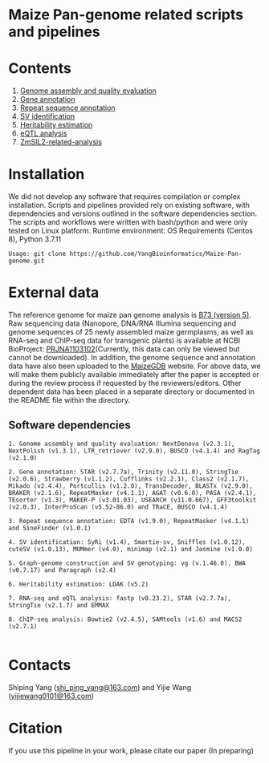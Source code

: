 # Maize Pan-genome related scripts and pipelines
# Contents
1. [Genome assembly and quality evaluation](genome-assembly/README.md)
2. [Gene annotation](gene-prediction/README.md)
3. [Repeat sequence annotation](TE-annotation/README.md)
4. [SV identification](SV-identification-genotyping/README.md)
5. [Heritability estimation](heritability-estimation/README.md)
6. [eQTL analysis](eQTL-analysis/README.md)
7. [ZmSIL2-related-analysis](ZmSIL2-related-analysis/README.md)
# Installation
We did not develop any software that requires compilation or complex installation. Scripts and pipelines provided rely on existing software, with dependencies and versions outlined in the software dependencies section.
The scripts and workflows were written with bash/python and were only tested on Linux platform.
Runtime environment: OS Requirements (Centos 8), Python 3.7.11
```
Usage: git clone https://github.com/YangBioinformatics/Maize-Pan-genome.git
```
# External data
The reference genome for maize pan genome analysis is [B73 (version 5)](https://download.maizegdb.org/Zm-B73-REFERENCE-NAM-5.0/).
Raw sequencing data (Nanopore, DNA/RNA Illumina sequencing and genome sequences of 25 newly assembled maize germplasms, as well as RNA-seq and ChIP-seq data for transgenic plants) is available at NCBI BioProject: [PRJNA1103102](https://dataview.ncbi.nlm.nih.gov/object/PRJNA1103102?reviewer=lh8b609gr4nu5763dvvqduask8)(Currently, this data can only be viewed but cannot be downloaded). In addition, the genome sequence and annotation data have also been uploaded to the [MaizeGDB](https://www.maizegdb.org/) website. For above data, we will make them publicly available immediately after the paper is accepted or during the review process if requested by the reviewers/editors. Other dependent data has been placed in a separate directory or documented in the README file within the directory.

## Software dependencies
```
1. Genome assembly and quality evaluation: NextDenovo (v2.3.1), NextPolish (v1.3.1), LTR_retriever (v2.9.0), BUSCO (v4.1.4) and RagTag (v2.1.0)

2. Gene annotation: STAR (v2.7.7a), Trinity (v2.11.0), StringTie (v2.0.6), Strawberry (v1.1.2), Cufflinks (v2.2.1), Class2 (v2.1.7), Mikado (v2.4.4), Portcullis (v1.2.0), TransDecoder, BLASTx (v2.9.0), BRAKER (v2.1.6), RepeatMasker (v4.1.1), AGAT (v0.6.0), PASA (v2.4.1), TEsorter (v1.3), MAKER-P (v3.01.03), USEARCH (v11.0.667), GFF3toolkit (v2.0.3), InterProScan (v5.52-86.0) and TRaCE, BUSCO (v4.1.4)
 
3. Repeat sequence annotation: EDTA (v1.9.0), RepeatMasker (v4.1.1) and SineFinder (v1.0.1)
 
4. SV identification: SyRi (v1.4), Smartie-sv, Sniffles (v1.0.12), cuteSV (v1.0.13), MUMmer (v4.0), minimap (v2.1) and Jasmine (v1.0.0)
 
5. Graph-genome construction and SV genotyping: vg (v.1.46.0), BWA (v0.7.17) and Paragraph (v2.4) 
 
6. Heritability estimation: LDAK (v5.2)

7. RNA-seq and eQTL analysis: fastp (v0.23.2), STAR (v2.7.7a), StringTie (v2.1.7) and EMMAX 

8. ChIP-seq analysis: Bowtie2 (v2.4.5), SAMtools (v1.6) and MACS2 (v2.7.1)
 
```
# Contacts
Shiping Yang (shi_ping_yang@163.com) and Yijie Wang (yijiewang0101@163.com)

# Citation
If you use this pipeline in your work, please citate our paper (In preparing)